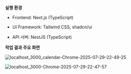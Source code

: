 **실행 환경**

- Frontend: Next.js (TypeScript)

- UI Framework: Tailwind CSS, shadcn/ui

- API 서버: NestJS (TypeScript)



**작업 결과 주요 화면**


![localhost_3000_calendar-Chrome-2025-07-29-22-49-25](https://github.com/user-attachments/assets/5f04ae75-d832-4305-a611-43b85c709f44)


![localhost_3000-Chrome-2025-07-29-22-47-57](https://github.com/user-attachments/assets/1a774dbf-bf26-4139-8063-7fca58bb36fa)
